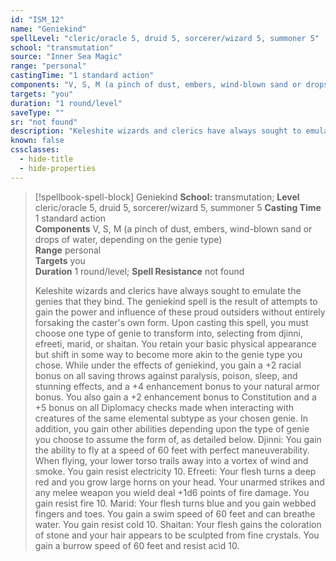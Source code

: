 ```yaml
---
id: "ISM_12"
name: "Geniekind"
spellLevel: "cleric/oracle 5, druid 5, sorcerer/wizard 5, summoner 5"
school: "transmutation"
source: "Inner Sea Magic"
range: "personal"
castingTime: "1 standard action"
components: "V, S, M (a pinch of dust, embers, wind-blown sand or drops of water, depending on the genie type)"
targets: "you"
duration: "1 round/level"
saveType: ""
sr: "not found"
description: "Keleshite wizards and clerics have always sought to emulate the genies that they bind. The geniekind spell is the result of attempts to gain the power and influence of these proud outsiders without entirely forsaking the caster's own form.  Upon casting this spell, you must choose one type of genie to transform into, selecting from djinni, efreeti, marid, or shaitan. You retain your basic physical appearance but shift in some way to become more akin to the genie type you chose. While under the effects of geniekind, you gain a +2 racial bonus on all saving throws against paralysis, poison, sleep, and stunning effects, and a +4 enhancement bonus to your natural armor bonus. You also gain a +2 enhancement bonus to Constitution and a +5 bonus on all Diplomacy checks made when interacting with creatures of the same elemental subtype as your chosen genie. In addition, you gain other abilities depending upon the type of genie you choose to assume the form of, as detailed below.  Djinni: You gain the ability to fly at a speed of 60 feet with perfect maneuverability. When flying, your lower torso trails away into a vortex of wind and smoke. You gain resist electricity 10.  Efreeti: Your flesh turns a deep red and you grow large horns on your head. Your unarmed strikes and any melee weapon you wield deal +1d6 points of fire damage. You gain resist fire 10.  Marid: Your flesh turns blue and you gain webbed fingers and toes. You gain a swim speed of 60 feet and can breathe water. You gain resist cold 10.  Shaitan: Your flesh gains the coloration of stone and your hair appears to be sculpted from fine crystals. You gain a burrow speed of 60 feet and resist acid 10."
known: false
cssclasses:
  - hide-title
  - hide-properties
---
```


> [!spellbook-spell-block] Geniekind
> **School:** transmutation; **Level** cleric/oracle 5, druid 5, sorcerer/wizard 5, summoner 5
> **Casting Time** 1 standard action  
> **Components** V, S, M (a pinch of dust, embers, wind-blown sand or drops of water, depending on the genie type)  
> **Range** personal  
> **Targets** you  
> **Duration** 1 round/level; **Spell Resistance** not found
> 
> Keleshite wizards and clerics have always sought to emulate the genies that they bind. The geniekind spell is the result of attempts to gain the power and influence of these proud outsiders without entirely forsaking the caster's own form.  Upon casting this spell, you must choose one type of genie to transform into, selecting from djinni, efreeti, marid, or shaitan. You retain your basic physical appearance but shift in some way to become more akin to the genie type you chose. While under the effects of geniekind, you gain a +2 racial bonus on all saving throws against paralysis, poison, sleep, and stunning effects, and a +4 enhancement bonus to your natural armor bonus. You also gain a +2 enhancement bonus to Constitution and a +5 bonus on all Diplomacy checks made when interacting with creatures of the same elemental subtype as your chosen genie. In addition, you gain other abilities depending upon the type of genie you choose to assume the form of, as detailed below.  Djinni: You gain the ability to fly at a speed of 60 feet with perfect maneuverability. When flying, your lower torso trails away into a vortex of wind and smoke. You gain resist electricity 10.  Efreeti: Your flesh turns a deep red and you grow large horns on your head. Your unarmed strikes and any melee weapon you wield deal +1d6 points of fire damage. You gain resist fire 10.  Marid: Your flesh turns blue and you gain webbed fingers and toes. You gain a swim speed of 60 feet and can breathe water. You gain resist cold 10.  Shaitan: Your flesh gains the coloration of stone and your hair appears to be sculpted from fine crystals. You gain a burrow speed of 60 feet and resist acid 10.